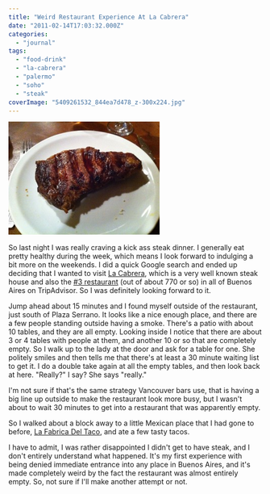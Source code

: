 ```yaml
---
title: "Weird Restaurant Experience At La Cabrera"
date: "2011-02-14T17:03:32.000Z"
categories: 
  - "journal"
tags: 
  - "food-drink"
  - "la-cabrera"
  - "palermo"
  - "soho"
  - "steak"
coverImage: "5409261532_844ea7d478_z-300x224.jpg"
---
```


[![](images/5409261532_844ea7d478_z-300x224.jpg "5409261532_844ea7d478_z")](http://www.migratorynerd.com/wordpress/wp-content/uploads/2011/02/5409261532_844ea7d478_z.jpg)

So last night I was really craving a kick ass steak dinner. I generally eat pretty healthy during the week, which means I look forward to indulging a bit more on the weekends. I did a quick Google search and ended up deciding that I wanted to visit [La Cabrera](http://www.parrillalacabrera.com.ar/), which is a very well known steak house and also the [#3 restaurant](http://www.tripadvisor.com/Restaurant_Review-g312741-d794286-Reviews-La_Cabrera-Buenos_Aires_Capital_Federal_District.html) (out of about 770 or so) in all of Buenos Aires on TripAdvisor. So I was definitely looking forward to it.

Jump ahead about 15 minutes and I found myself outside of the restaurant, just south of Plaza Serrano. It looks like a nice enough place, and there are a few people standing outside having a smoke. There's a patio with about 10 tables, and they are all empty. Looking inside I notice that there are about 3 or 4 tables with people at them, and another 10 or so that are completely empty. So I walk up to the lady at the door and ask for a table for one. She politely smiles and then tells me that there's at least a 30 minute waiting list to get it. I do a double take again at all the empty tables, and then look back at here. "Really?" I say? She says "really."

I'm not sure if that's the same strategy Vancouver bars use, that is having a big line up outside to make the restaurant look more busy, but I wasn't about to wait 30 minutes to get into a restaurant that was apparently empty.

So I walked about a block away to a little Mexican place that I had gone to before, [La Fabrica Del Taco](http://wander-argentina.com/la-fabrica-del-taco-–-mexican-street-food-fun-in-palermo/), and ate a few tasty tacos.

I have to admit, I was rather disappointed I didn't get to have steak, and I don't entirely understand what happened. It's my first experience with being denied immediate entrance into any place in Buenos Aires, and it's made completely weird by the fact the restaurant was almost entirely empty. So, not sure if I'll make another attempt or not.
